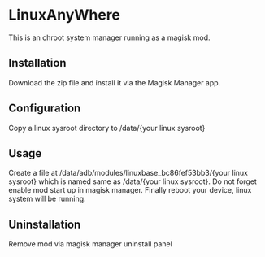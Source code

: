 LinuxAnyWhere
===============================================

This is an chroot system manager running as a magisk mod.

## Installation

Download the zip file and install it via the Magisk Manager app.

## Configuration

Copy a linux sysroot directory to /data/{your linux sysroot}

## Usage

Create a file at /data/adb/modules/linuxbase_bc86fef53bb3/{your linux sysroot} which is named same as /data/{your linux sysroot}.
Do not forget enable mod start up in magisk manager.
Finally reboot your device, linux system will be running.

## Uninstallation

Remove mod via magisk manager uninstall panel
